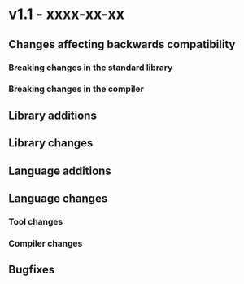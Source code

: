 # v1.1 - xxxx-xx-xx


## Changes affecting backwards compatibility



### Breaking changes in the standard library



### Breaking changes in the compiler



## Library additions



## Library changes



## Language additions



## Language changes



### Tool changes



### Compiler changes




## Bugfixes
